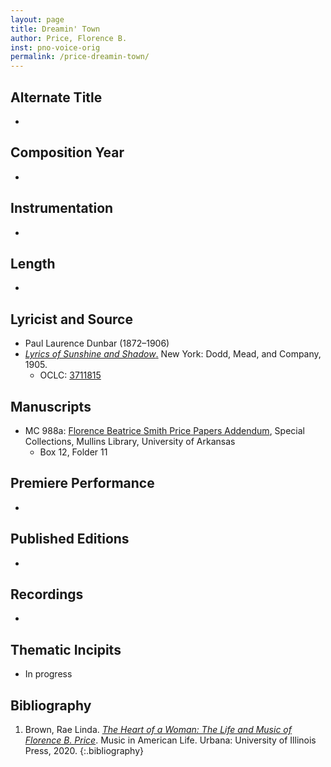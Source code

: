 ```yaml
---
layout: page
title: Dreamin' Town
author: Price, Florence B.
inst: pno-voice-orig
permalink: /price-dreamin-town/
---
```


## Alternate Title
- 

## Composition Year
- 

## Instrumentation
- 

## Length
- 

## Lyricist and Source
- Paul Laurence Dunbar (1872&ndash;1906)
- [*Lyrics of Sunshine and Shadow*.](https://books.google.com/books?id=fT4RAAAAYAAJ) New York: Dodd, Mead, and Company, 1905.
     * OCLC: <a href="https://search.worldcat.org/title/3711815" target="_blank">3711815</a>

## Manuscripts
- MC 988a: <a href=https://uark.as.atlas-sys.com/repositories/2/resources/1522 target="_blank">Florence Beatrice Smith Price Papers Addendum</a>, Special Collections, Mullins Library, University of Arkansas
    * Box 12, Folder 11

## Premiere Performance
- 

## Published Editions
- 

## Recordings
- 

## Thematic Incipits
- In progress

## Bibliography
1. Brown, Rae Linda. <a href="https://www.worldcat.org/title/1122800180" target="_blank">*The Heart of a Woman: The Life and Music of Florence B. Price*</a>. Music in American Life. Urbana: University of Illinois Press, 2020.
{:.bibliography}
